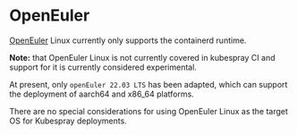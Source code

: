 # OpenEuler

[OpenEuler](https://www.openeuler.org/en/) Linux currently only supports the containerd runtime.

**Note:** that OpenEuler Linux is not currently covered in kubespray CI and
support for it is currently considered experimental.

At present, only `openEuler 22.03 LTS` has been adapted, which can support the deployment of aarch64 and x86_64 platforms.

There are no special considerations for using OpenEuler Linux as the target OS
for Kubespray deployments.
